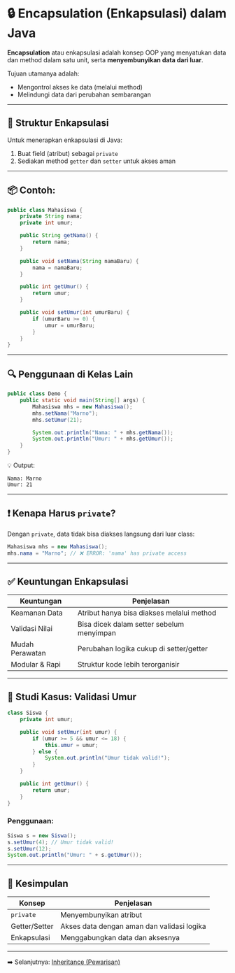 # 🔒 Encapsulation (Enkapsulasi) dalam Java

**Encapsulation** atau enkapsulasi adalah konsep OOP yang menyatukan data dan method dalam satu unit, serta **menyembunyikan data dari luar**.

Tujuan utamanya adalah:
- Mengontrol akses ke data (melalui method)
- Melindungi data dari perubahan sembarangan

---

## 🧱 Struktur Enkapsulasi

Untuk menerapkan enkapsulasi di Java:

1. Buat field (atribut) sebagai `private`
2. Sediakan method `getter` dan `setter` untuk akses aman

---

## 📦 Contoh:

```java
public class Mahasiswa {
    private String nama;
    private int umur;

    public String getNama() {
        return nama;
    }

    public void setNama(String namaBaru) {
        nama = namaBaru;
    }

    public int getUmur() {
        return umur;
    }

    public void setUmur(int umurBaru) {
        if (umurBaru >= 0) {
            umur = umurBaru;
        }
    }
}
````

---

## 🔍 Penggunaan di Kelas Lain

```java
public class Demo {
    public static void main(String[] args) {
        Mahasiswa mhs = new Mahasiswa();
        mhs.setNama("Marno");
        mhs.setUmur(21);

        System.out.println("Nama: " + mhs.getNama());
        System.out.println("Umur: " + mhs.getUmur());
    }
}
```

💡 Output:

```
Nama: Marno
Umur: 21
```

---

## ❗ Kenapa Harus `private`?

Dengan `private`, data tidak bisa diakses langsung dari luar class:

```java
Mahasiswa mhs = new Mahasiswa();
mhs.nama = "Marno"; // ❌ ERROR: 'nama' has private access
```

---

## ✅ Keuntungan Enkapsulasi

| Keuntungan      | Penjelasan                                |
| --------------- | ----------------------------------------- |
| Keamanan Data   | Atribut hanya bisa diakses melalui method |
| Validasi Nilai  | Bisa dicek dalam setter sebelum menyimpan |
| Mudah Perawatan | Perubahan logika cukup di setter/getter   |
| Modular & Rapi  | Struktur kode lebih terorganisir          |

---

## 🧠 Studi Kasus: Validasi Umur

```java
class Siswa {
    private int umur;

    public void setUmur(int umur) {
        if (umur >= 5 && umur <= 18) {
            this.umur = umur;
        } else {
            System.out.println("Umur tidak valid!");
        }
    }

    public int getUmur() {
        return umur;
    }
}
```

### Penggunaan:

```java
Siswa s = new Siswa();
s.setUmur(4); // Umur tidak valid!
s.setUmur(12);
System.out.println("Umur: " + s.getUmur());
```

---

## 📌 Kesimpulan

| Konsep        | Penjelasan                                 |
| ------------- | ------------------------------------------ |
| `private`     | Menyembunyikan atribut                     |
| Getter/Setter | Akses data dengan aman dan validasi logika |
| Enkapsulasi   | Menggabungkan data dan aksesnya            |

---

➡️ Selanjutnya: [Inheritance (Pewarisan)](inheritance.md)